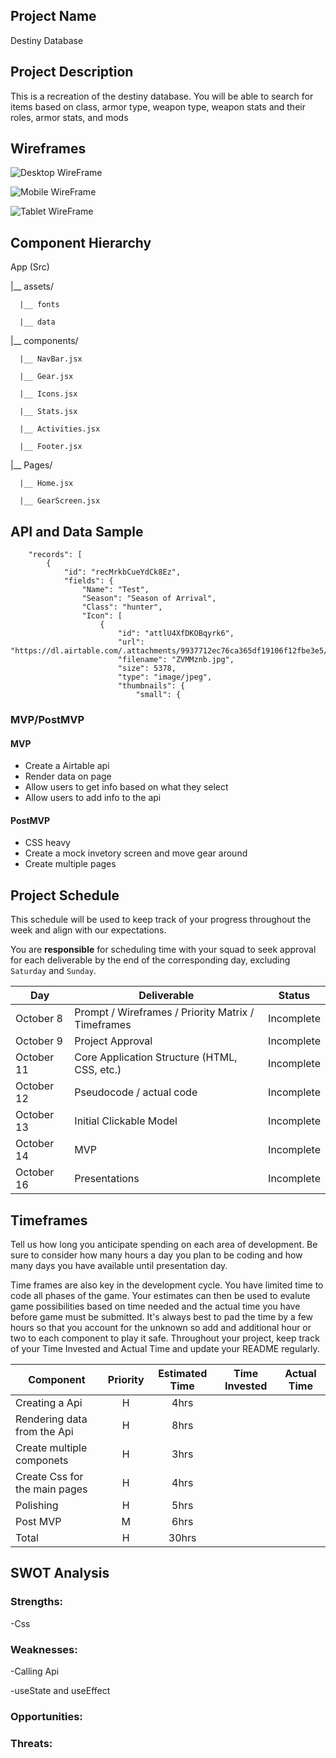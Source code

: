 ## Project Name

Destiny Database

## Project Description

This is a recreation of the destiny database. You will be able to search for items based on class, armor type, weapon type, weapon stats and their roles, armor stats, and mods

## Wireframes

![Desktop WireFrame](https://i.imgur.com/Y3RopXL.png)

![Mobile WireFrame](https://i.imgur.com/WlnTFmk.png)

![Tablet WireFrame](https://i.imgur.com/0yCVPrS.png)

## Component Hierarchy
App (Src)

|__ assets/
```
  |__ fonts

  |__ data
```  
|__ components/
```
  |__ NavBar.jsx

  |__ Gear.jsx
  
  |__ Icons.jsx
  
  |__ Stats.jsx
  
  |__ Activities.jsx
  
  |__ Footer.jsx
```  
  
|__ Pages/
```
  |__ Home.jsx
  
  |__ GearScreen.jsx
```
  
## API and Data Sample

```{
    "records": [
        {
            "id": "recMrkbCueYdCk8Ez",
            "fields": {
                "Name": "Test",
                "Season": "Season of Arrival",
                "Class": "hunter",
                "Icon": [
                    {
                        "id": "attlU4XfDKOBqyrk6",
                        "url": "https://dl.airtable.com/.attachments/9937712ec76ca365df19106f12fbe3e5/631309a7/ZVMMznb.jpg",
                        "filename": "ZVMMznb.jpg",
                        "size": 5378,
                        "type": "image/jpeg",
                        "thumbnails": {
                            "small": {
 ```
                            
### MVP/PostMVP



#### MVP 
- Create a Airtable api
- Render data on page 
- Allow users to get info based on what they select
- Allow users to add info to the api

#### PostMVP  
- CSS heavy
- Create a mock invetory screen and move gear around
- Create multiple pages

## Project Schedule

This schedule will be used to keep track of your progress throughout the week and align with our expectations.  

You are **responsible** for scheduling time with your squad to seek approval for each deliverable by the end of the corresponding day, excluding `Saturday` and `Sunday`.

|  Day | Deliverable | Status
|---|---| ---|
|October 8| Prompt / Wireframes / Priority Matrix / Timeframes | Incomplete
|October 9| Project Approval | Incomplete
|October 11| Core Application Structure (HTML, CSS, etc.) | Incomplete
|October 12| Pseudocode / actual code | Incomplete
|October 13| Initial Clickable Model  | Incomplete
|October 14| MVP | Incomplete
|October 16| Presentations | Incomplete

## Timeframes

Tell us how long you anticipate spending on each area of development. Be sure to consider how many hours a day you plan to be coding and how many days you have available until presentation day.

Time frames are also key in the development cycle.  You have limited time to code all phases of the game.  Your estimates can then be used to evalute game possibilities based on time needed and the actual time you have before game must be submitted. It's always best to pad the time by a few hours so that you account for the unknown so add and additional hour or two to each component to play it safe. Throughout your project, keep track of your Time Invested and Actual Time and update your README regularly.

| Component | Priority | Estimated Time | Time Invested | Actual Time |
| --- | :---: |  :---: | :---: | :---: |
| Creating a Api | H | 4hrs|  |  |
| Rendering data from the Api | H | 8hrs|  |  |
| Create multiple componets | H | 3hrs|  |  |
| Create Css for the main pages | H | 4hrs|  |  |
| Polishing | H | 5hrs|  |  |
| Post MVP | M | 6hrs|  |  |
| Total | H | 30hrs|  |  |

## SWOT Analysis

### Strengths:

-Css

### Weaknesses:

-Calling Api

-useState and useEffect

### Opportunities:

### Threats:
